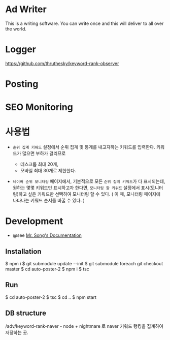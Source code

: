 # Ad Writer

This is a writing software. You can write once and this will deliver to all over the world.


# Logger

https://github.com/thruthesky/keyword-rank-observer


# Posting

# SEO Monitoring



# 사용법

* `순위 집계 키워드` 설정에서 순위 집계 및 통계를 내고자하는 키워드를 입력한다. 키워드가 많으면 부하가 걸리므로
    * 데스크톱 최대 20개,
    * 모바일 최대 30개로 제한한다.

* `네이버 순위 모니터링` 페이지에서, 기본적으로 모든 `순위 집계 키워드`가 다 표시되는데,
    원하는 몇몇 키워드만 표시하고자 한다면, 
    `모니터링 할 키워드` 설정에서 표시(모니터링)하고 싶은 키워드만 선택하여 모니터링 할 수 있다. ( 이 때, 모니터링 페이지에 나타나는 키워드 순서를 바꿀 수 있다. )


# Development

* @see [Mr. Song's Documentation](https://docs.google.com/document/d/19C0kwNq9mMgun9Cl66Y-Hf-Yxdq4HpWAG0Mbf4d7jo8/edit#heading=h.m3ribc4ake2e)


## Installation

$ npm i
$ git submodule update --init
$ git submodule foreach git checkout master
$ cd auto-poster-2
$ npm i
$ tsc


## Run

$ cd auto-poster-2
$ tsc
$ cd ..
$ npm start




## DB structure

/adv/keyword-rank-naver - node + nightmare 로 naver 키워드 랭킹을 집계하여 저장하는 곳.




